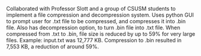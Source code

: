 Collaborated with Professor Slott and a group of CSUSM students to implement a file compression and decompression system. Uses python GUI to prompt user for .txt file to be compressed,
and compresses it into .bin file. Also has decompression option, to turn .bin file into .txt file. When compressed from .txt to .bin, file size is reduced by up to 59% for very large files.
Example: input.txt was 12,777 KB. Compression to .bin resulted in 7,553 KB, a reduction of around 59%.
